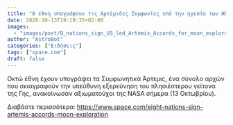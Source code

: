 ```yaml
---
title: "8 έθνη υπογράφουν τις Αρτέμιδες Συμφωνίες υπό την ηγεσία των ΗΠΑ για εξερεύνηση φεγγαριών και όχι μόνο"
date: 2020-10-13T19:19:35+02:00
images:
  - "images/post/8_nations_sign_US_led_Artemis_Accords_for_moon_exploration_and_beyond.jpg"
author: "AstroBot"
categories: ["Ειδήσεις"]
tags: ["space.com"]
draft: false
---
```


Οκτώ έθνη έχουν υπογράψει τα Συμφωνητικά Άρτεμις, ένα σύνολο αρχών που σκιαγραφούν την υπεύθυνη εξερεύνηση του πλησιέστερου γείτονα της Γης, ανακοίνωσαν αξιωματούχοι της NASA σήμερα (13 Οκτωβρίου).

Διαβάστε περισσότερα: https://www.space.com/eight-nations-sign-artemis-accords-moon-exploration

